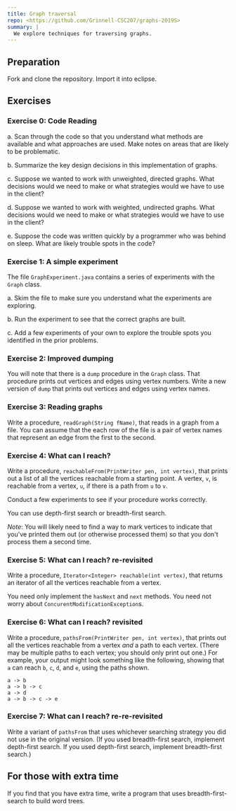 ```yaml
---
title: Graph traversal
repo: <https://github.com/Grinnell-CSC207/graphs-2019S>
summary: |
  We explore techniques for traversing graphs.
---
```

Preparation
-----------

Fork and clone the repository.  Import it into eclipse.

Exercises
---------

### Exercise 0: Code Reading

a. Scan through the code so that you understand what methods are
available and what approaches are used.  Make notes on areas
that are likely to be problematic.

b. Summarize the key design decisions in this implementation of
graphs.

c. Suppose we wanted to work with unweighted, directed graphs.
What decisions would we need to make or what strategies would we
have to use in the client?

d. Suppose we wanted to work with weighted, undirected graphs.
What decisions would we need to make or what strategies would we
have to use in the client?

e. Suppose the code was written quickly by a programmer who was
behind on sleep.  What are likely trouble spots in the code?

### Exercise 1: A simple experiment

The file `GraphExperiment.java` contains a series of experiments
with the `Graph` class.

a. Skim the file to make sure you understand what the experiments
are exploring.

b. Run the experiment to see that the correct graphs are built.

c. Add a few experiments of your own to explore the trouble spots
you identified in the prior problems.

### Exercise 2: Improved dumping

You will note that there is a `dump` procedure in the `Graph` class.
That procedure prints out vertices and edges using vertex numbers.
Write a new version of `dump` that prints out vertices and edges
using vertex names.

### Exercise 3: Reading graphs

Write a procedure, `readGraph(String fName)`, that reads in a graph
from a file.  You can assume that the each row of the file is a
pair of vertex names that represent an edge from the first to the
second.

### Exercise 4: What can I reach?

Write a procedure, `reachableFrom(PrintWriter pen, int vertex)`, that
prints out a list of all the vertices reachable from a starting
point.  A vertex, `v`, is reachable from a vertex, `u`, if there is a 
path from `u` to `v`.  

Conduct a few experiments to see if your procedure works correctly.

You can use depth-first search or breadth-first search.

*Note*: You will likely need to find a way to mark vertices to
indicate that you've printed them out (or otherwise processed them)
so that you don't process them a second time.

### Exercise 5: What can I reach? re-revisited

Write a procedure, `Iterator<Integer> reachable(int vertex)`,
that returns an iterator of all the vertices reachable from a vertex.

You need only implement the `hasNext` and `next` methods.  You need
not worry about `ConcurentModificationException`s.

### Exercise 6: What can I reach? revisited

Write a procedure, `pathsFrom(PrintWriter pen, int vertex)`, that
prints out all the vertices reachable from a vertex *and* a path to
each vertex.  (There may be multiple paths to each vertex; you should
only print out one.)  For example, your output might look something
like the following, showing that `a` can reach `b`, `c`, `d`, and
`e`, using the paths shown.

```text
a -> b
a -> b -> c
a -> d
a -> b -> c -> e
```

### Exercise 7: What can I reach? re-re-revisited

Write a variant of `pathsFrom` that uses whichever searching
strategy you did not use in the original version.  (If you used
breadth-first search, implement depth-first search.  If you used
depth-first search, implement breadth-first search.)

For those with extra time
-------------------------

If you find that you have extra time, write a program that uses
breadth-first-search to build word trees.
